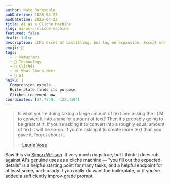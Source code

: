 ```yaml
---
author: Nate Barksdale
pubDatetime: 2025-04-23
modDatetime: 2025-04-23
title: AI as a Cliche Machine
slug: ai-as-a-cliche-machine
featured: false
draft: false
description: LLMs excel at distilling, but lag on expansion. Except when they don't ...
emoji: 🤖
tags:
  - 💡 Metaphors
  - 🧠 Technology
  - 📖 Clichés
  - ➿ What Comes Next_
  - 🤖 AI
haiku: |
  Compression excels
  Boilerplate finds its purpose
  Cliches redeemed now
coordinates: [37.7749, -122.4194]
---
```


> Is what you're doing taking a large amount of text and asking the LLM to convert it into a smaller amount of text? Then it's probably going to be great at it. If you're asking it to convert into a roughly equal amount of text it will be so-so. If you're asking it to create more text than you gave it, forget about it.
>
> —[Laurie Voss](https://seldo.com/posts/what-ive-learned-about-writing-ai-apps-so-far)

Saw this via [Simon Willison](https://simonwillison.net/2025/Apr/23/cheating/). It very much rings true, but I think it does rub against AI's genuine uses as a cliche machine — "you fill out the expected details" is a helpful starting point for many tasks, and a helpful endpoint for at least some, particularly if you really do want the boilerplate, or if you've added a sufficiently improv-grade prompt.
